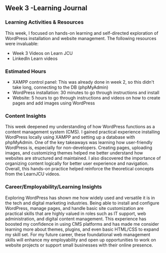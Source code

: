 ## ﻿Week 3 -Learning  Journal


### Learning Activities & Resources
This week, I focused on hands-on learning and self-directed exploration of WordPress installation and website management. The following resources were invaluable:
- Week 3 Videos on Learn JCU
- LinkedIn Learn videos


### Estimated Hours
* XAMPP control panel: This was already done in week 2, so this didn't take long, connecting to the DB (phpMyAdmin)
* WordPress installation: 30 minutes to go through instructions and install
* Website: 5 hours to go through instructions and videos on how to create pages and add images using WordPress



### Content Insights
This week deepened my understanding of how WordPress functions as a content management system (CMS). I gained practical experience installing WordPress locally using XAMPP and setting up a database with phpMyAdmin. One of the key takeaways was learning how user-friendly WordPress is, especially for non-developers. Creating pages, uploading images, and customizing themes helped me better understand how websites are structured and maintained. I also discovered the importance of organizing content logically for better user experience and navigation. Overall, this hands-on practice helped reinforce the theoretical concepts from the LearnJCU videos.

### Career/Employability/Learning Insights
Exploring WordPress has shown me how widely used and versatile it is in the tech and digital marketing industries. Being able to install and configure WordPress, manage pages, and handle basic site customization are practical skills that are highly valued in roles such as IT support, web administration, and digital content management. This experience has boosted my confidence in using CMS platforms and has made me consider learning more about themes, plugins, and even basic HTML/CSS to expand my skill set. For my future career, these foundational web management skills will enhance my employability and open up opportunities to work on website projects or support small businesses with their online presence.

